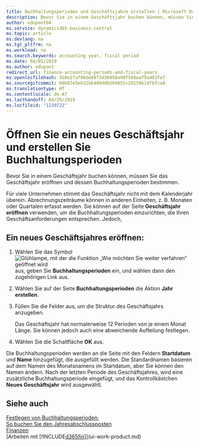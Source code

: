 ```yaml
---
title: Buchhaltungsperioden und Geschäftsjahre erstellen | Microsoft Docs
description: Bevor Sie in einem Geschäftsjahr buchen können, müssen Sie das Geschäftsjahr eröffnen und dessen Buchhaltungsperioden bestimmen.
author: edupont04
ms.service: dynamics365-business-central
ms.topic: article
ms.devlang: na
ms.tgt_pltfrm: na
ms.workload: na
ms.search.keywords: accounting year, fiscal period
ms.date: 04/01/2019
ms.author: edupont
redirect_url: finance-accounting-periods-and-fiscal-years
ms.openlocfilehash: 5b8e2faf08de8973d3b056e90f560ea79a483fe7
ms.sourcegitcommit: 60b87e5eb32bb408dd65b9855c29159b1dfbfca8
ms.translationtype: HT
ms.contentlocale: de-AT
ms.lasthandoff: 04/29/2019
ms.locfileid: "1239722"
---
```

# <a name="open-a-new-fiscal-year-and-create-accounting-periods"></a>Öffnen Sie ein neues Geschäftsjahr und erstellen Sie Buchhaltungsperioden
Bevor Sie in einem Geschäftsjahr buchen können, müssen Sie das Geschäftsjahr eröffnen und dessen Buchhaltungsperioden bestimmen.  

Für viele Unternehmen stimmt das Geschäftsjahr nicht mit dem Kalenderjahr überein. Abrechnungszeiträume können in anderen Einheiten, z. B. Monaten oder Quartalen erfasst werden. Sie können auf der Seite **Geschäftsjahr eröffnen** verwenden, um die Buchhaltungsperioden einzurichten, die Ihren Geschäftsanforderungen entsprechen. Jedoch,   

## <a name="to-open-a-new-fiscal-year"></a>Ein neues Geschäftsjahres eröffnen:
1. Wählen Sie das Symbol ![Glühlampe, mit der die Funktion „Wie möchten Sie weiter verfahren“ geöffnet wird](media/ui-search/search_small.png "Wie möchten Sie weiter verfahren?") aus, geben Sie **Buchhaltungsperioden** ein, und wählen dann den zugehörigen Link aus.
2. Wählen Sie auf der Seite **Buchhaltungsperioden** die Aktion **Jahr erstellen**.
3. Füllen Sie die Felder aus, um die Struktur des Geschäftsjahrs anzugeben.

    Das Geschäftsjahr hat normalerweise 12 Perioden von je einem Monat Länge. Sie können jedoch auch eine abweichende Aufteilung festlegen.
4. Wählen Sie die Schaltfläche **OK** aus.

Die Buchhaltungsperioden werden an die Seite mit den Feldern **Startdatum** und **Name** hinzugefügt, die ausgefüllt werden. Die Standardnamen basieren auf dem Namen des Monatsnamens im Startdatum, aber Sie können den Namen ändern. Nach der letzten Periode des Geschäftsjahres, wird eine zusätzliche Buchhaltungsperiode eingefügt, und das Kontrollkästchen **Neues Geschäftsjahr** wird ausgewählt.  


## <a name="see-also"></a>Siehe auch
[Festlegen von Buchhaltungsperioden:](finance-how-specify-posting-periods.md)  
[So buchen Sie den Jahresabschlussposten](year-how-post-year-end-close-entry.md)  
[Finanzen](finance.md)  
[Arbeiten mit [!INCLUDE[d365fin](includes/d365fin_md.md)]](ui-work-product.md)
